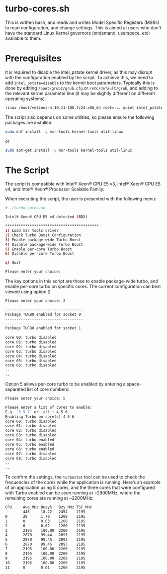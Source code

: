 # turbo-cores.sh

This is written bash, and reads and writes Model Specific Registers (MSRs)
to read configuration, and change
settings. This is aimed at users who don't have the standard Linux Kernel 
governors (ondemand, userspace, etc) available to them.
# Prerequisites

It is required to disable the intel_pstate kernel driver, as this may disrupt
with the configuration enabled by the script. To achieve this, we need to
add `intel_pstate=disable` to the kernel boot parameters. Typically this is
done by editing `/boot/grub2/grub.cfg` or `/etc/default/grub`, and adding to
the relevant kernel parameter line (it may be slightly different on different
operating systems).

```bash
linux /boot/vmlinuz-4.10.11-100.fc24.x86_64 root=... quiet intel_pstate=disable
```

The script also depends on some utilities, so please ensure the following
packages are installed:

```bash
sudo dnf install -y msr-tools kernel-tools util-linux
```
or
```bash
sudo apt-get install -y msr-tools kernel-tools util-linux
```

# The Script

The script is compatible with Intel® Xeon® CPU E5 v3, Intel® Xeon® CPU E5 v4,
and Intel® Xeon® Processor Scalable Family.

When executing the script, the user is presented with the following menu:

```bash
# ./turbo-cores.sh

Intel® Xeon® CPU E5 v4 detected (BDX)

******************************************
1) Load msr tools driver
2) Check Turbo Boost Configuration
3) Enable package-wide Turbo Boost
4) Disable package-wide Turbo Boost
5) Enable per-core Turbo Boost
6) Disable per-core Turbo Boost

q) Quit

Please enter your choice:
```

The key options in this script are those to enable package-wide turbo, and
enable per-core turbo on specific cores. The current configuration can best
viewed using option 2.


```bash
Please enter your choice: 2

-----------------------------------
Package TURBO enabled for socket 0
-----------------------------------
-----------------------------------
Package TURBO enabled for socket 1
-----------------------------------
core 00: turbo disabled
core 01: turbo disabled
core 02: turbo disabled
core 03: turbo disabled
core 04: turbo disabled
core 05: turbo disabled
core 06: turbo disabled
..
..
```

Option 5 allows per-core turbo to be enabled by entering a space-separated
list of core numbers:

```bash
Please enter your choice: 5

Please enter a list of cores to enable:
E.g. '3 5 7' or 'all': 4 5 6
Enabling Turbo on core(s) 4 5 6
core 00: turbo disabled
core 01: turbo disabled
core 02: turbo disabled
core 03: turbo disabled
core 04: turbo enabled
core 05: turbo enabled
core 06: turbo enabled
core 07: turbo disabled
core 08: turbo disabled
..
..
```

To confirm the settings, the `turbostat` tool can be used to check the
frequencies of the cores while the application is running. Here’s an example
of an application using 8 cores, and the three cores that were configured
with Turbo enabled can be seen running at ~2900MHz, where the remaining cores
are running at ~2200MHz:

```bash
CPU     Avg_MHz Busy%   Bzy_MHz TSC_MHz
-       446     18.22   2454    2195
0       20      1.70    1200    2195
1       0       0.03    1200    2195
2       0       0.02    1200    2195
3       2195    100.00  2200    2195
4       2870    99.44   2893    2195
5       2870    99.45   2893    2195
6       2870    99.45   2893    2195
7       2195    100.00  2200    2195
8       2195    100.00  2200    2195
9       2195    100.00  2200    2195
10      2195    100.00  2200    2195
11      0       0.01    1200    2195
```



